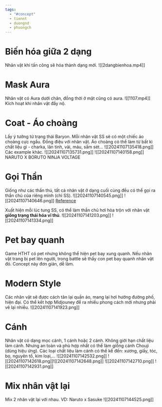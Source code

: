 ```yaml
---
tags:
  - "#concept"
  - tiennt
  - duongnd
  - phuongch
---
```

# Biến hóa giữa 2 dạng
Nhân vật khi tấn công sẽ hóa thành dạng mới.
![[2dangbienhoa.mp4]]
# Mask Aura
Nhân vật có Aura dưới chân, đồng thời ở mặt cũng có aura. 
![[1107.mp4]]
Kích hoạt khi nhân vật đầy nộ.

# Coat - Áo choàng
Lấy ý tưởng từ trạng thái Baryon. Mỗi nhân vật SS sẽ có một chiếc áo choàng cực ngầu. Đồng điệu với nhân vật. 
Áo choàng có thể làm từ bất kì chất liệu gì - charka, lân tinh, vải, máu, sấm sét...
![[20241107135418.png]]
Các example khác. 
![[20241107135731.png]]
![[20241107140158.png]]
NARUTO X BORUTO NINJA VOLTAGE

# Gọi Thần
Giống như các thần thú, tất cả nhân vật ở dạng cuối cùng đều có thể gọi ra thần chủ của riêng mình (chỉ SS). 
![[20241107140545.png]]
![[20241107140646.png]]
[Reference](https://www.youtube.com/watch?v=lE6_mSOrJAg)

Xuất hiện mỗi lúc tung SS, có thể làm thần chủ hơi hòa trộn với nhân vật **giống trạng thái hóa vĩ thú**. 
![[20241107141203.png]]
![[20241107141334.png]]
# Pet bay quanh
Game HTHT có pet nhưng không thể hiện pet bay xung quanh. Nếu nhân vật trang bị pet lên người, trong battle sẽ thấy con pet bay quanh nhân vật đó.
Concept này đơn giản, dễ làm.

# Modern Style
Các nhân vật sẽ được cách tân lại quần áo, mang lại hơi hướng đường phố, hiện đại.
Có thể kết hợp Midjouney để ra nhiều phong cách mới nhưng phải vẽ lại nhiều. 
![[20241107141923.png]]

# Cánh
Nhân vật có dạng mọc cánh, 1 cánh hoặc 2 cánh. 
Không giới hạn chất liệu làm cánh. Nhưng an toàn và phù hợp nhất có thể làm giống cánh Chouji (dùng hiệu ứng).
Các loại chất liệu làm cánh có thể kể đến: xương, giấy, tóc, bọ, nguyên tố, kim loại,...
![[20241107142532.png]]
![[20241107142618.png]]![[20241107142648.png]]
![[20241107142710.png]]
![[20241107142931.png]]

# Mix nhân vật lại
Mix 2 nhân vật lại với nhau. VD: Naruto x Sasuke 
![[20241107144525.png]]